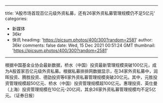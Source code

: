 
---
title: 'A股市场首现百亿元级外资私募，还有26家外资私募管理规模仍不足5亿元'
categories: 
 - 新媒体
 - 36kr
 - 快讯
headimg: 'https://picsum.photos/400/300?random=2581'
author: 36kr
comments: false
date: Wed, 15 Dec 2021 00:51:24 GMT
thumbnail: 'https://picsum.photos/400/300?random=2581'
---

<div>   
根据中国基金业协会最新数据，桥水（中国）投资最新管理规模突破100亿元，成为A股首家百亿元级外资私募。根据私募排排网数据显示，在34家外资私募中，润晖投资、腾胜投资、德劭投资等6家外资私募管理规模突破20亿元。其中，元胜投资管理规模超50亿元、桥水（中国）投资管理规模超100亿元。惠理投资、英仕曼（上海）投资管理规模在10亿元-20亿间，其余26家外资私募管理规模均不足5亿元。（证券日报）  
</div>
            